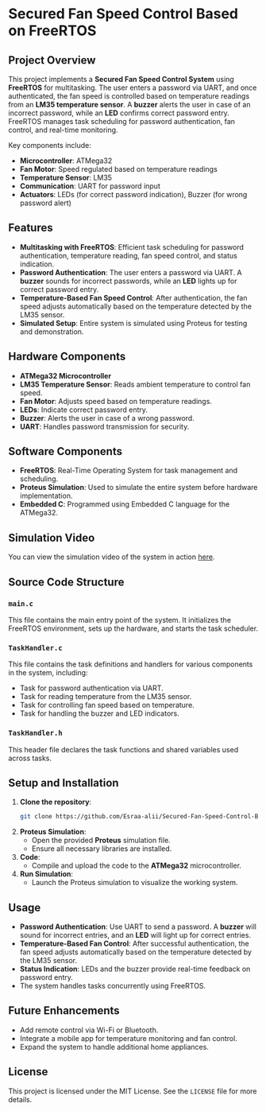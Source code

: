 
# Secured Fan Speed Control Based on FreeRTOS

## Project Overview
This project implements a **Secured Fan Speed Control System** using **FreeRTOS** for multitasking. The user enters a password via UART, and once authenticated, the fan speed is controlled based on temperature readings from an **LM35 temperature sensor**. A **buzzer** alerts the user in case of an incorrect password, while an **LED** confirms correct password entry. FreeRTOS manages task scheduling for password authentication, fan control, and real-time monitoring.

Key components include:
- **Microcontroller**: ATMega32
- **Fan Motor**: Speed regulated based on temperature readings
- **Temperature Sensor**: LM35
- **Communication**: UART for password input
- **Actuators**: LEDs (for correct password indication), Buzzer (for wrong password alert)

## Features
- **Multitasking with FreeRTOS**: Efficient task scheduling for password authentication, temperature reading, fan speed control, and status indication.
- **Password Authentication**: The user enters a password via UART. A **buzzer** sounds for incorrect passwords, while an **LED** lights up for correct password entry.
- **Temperature-Based Fan Speed Control**: After authentication, the fan speed adjusts automatically based on the temperature detected by the LM35 sensor.
- **Simulated Setup**: Entire system is simulated using Proteus for testing and demonstration.

## Hardware Components
- **ATMega32 Microcontroller**
- **LM35 Temperature Sensor**: Reads ambient temperature to control fan speed.
- **Fan Motor**: Adjusts speed based on temperature readings.
- **LEDs**: Indicate correct password entry.
- **Buzzer**: Alerts the user in case of a wrong password.
- **UART**: Handles password transmission for security.

## Software Components
- **FreeRTOS**: Real-Time Operating System for task management and scheduling.
- **Proteus Simulation**: Used to simulate the entire system before hardware implementation.
- **Embedded C**: Programmed using Embedded C language for the ATMega32.

## Simulation Video
You can view the simulation video of the system in action [here](https://drive.google.com/file/d/1JK1its3ttEa8yt6YULbLtQiZt1vkM4KW/view?usp=drive_link).

## Source Code Structure

### `main.c`
This file contains the main entry point of the system. It initializes the FreeRTOS environment, sets up the hardware, and starts the task scheduler.

### `TaskHandler.c`
This file contains the task definitions and handlers for various components in the system, including:
- Task for password authentication via UART.
- Task for reading temperature from the LM35 sensor.
- Task for controlling fan speed based on temperature.
- Task for handling the buzzer and LED indicators.

### `TaskHandler.h`
This header file declares the task functions and shared variables used across tasks.

## Setup and Installation
1. **Clone the repository**:
    ```bash
    git clone https://github.com/Esraa-alii/Secured-Fan-Speed-Control-Based-on-FreeRTOS.git
    ```
2. **Proteus Simulation**:
   - Open the provided **Proteus** simulation file.
   - Ensure all necessary libraries are installed.
3. **Code**:
   - Compile and upload the code to the **ATMega32** microcontroller.
4. **Run Simulation**:
   - Launch the Proteus simulation to visualize the working system.

## Usage
- **Password Authentication**: Use UART to send a password. A **buzzer** will sound for incorrect entries, and an **LED** will light up for correct entries.
- **Temperature-Based Fan Control**: After successful authentication, the fan speed adjusts automatically based on the temperature detected by the LM35 sensor.
- **Status Indication**: LEDs and the buzzer provide real-time feedback on password entry.
- The system handles tasks concurrently using FreeRTOS.

## Future Enhancements
- Add remote control via Wi-Fi or Bluetooth.
- Integrate a mobile app for temperature monitoring and fan control.
- Expand the system to handle additional home appliances.

## License
This project is licensed under the MIT License. See the `LICENSE` file for more details.
